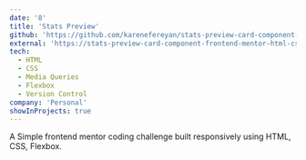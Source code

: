 ```yaml
---
date: '8'
title: 'Stats Preview'
github: 'https://github.com/karenefereyan/stats-preview-card-component-frontend-mentor-HTML-CSS'
external: 'https://stats-preview-card-component-frontend-mentor-html-css.vercel.app/'
tech:
  - HTML
  - CSS
  - Media Queries
  - Flexbox
  - Version Control
company: 'Personal'
showInProjects: true
---
```


A Simple frontend mentor coding challenge built responsively using HTML, CSS, Flexbox.
